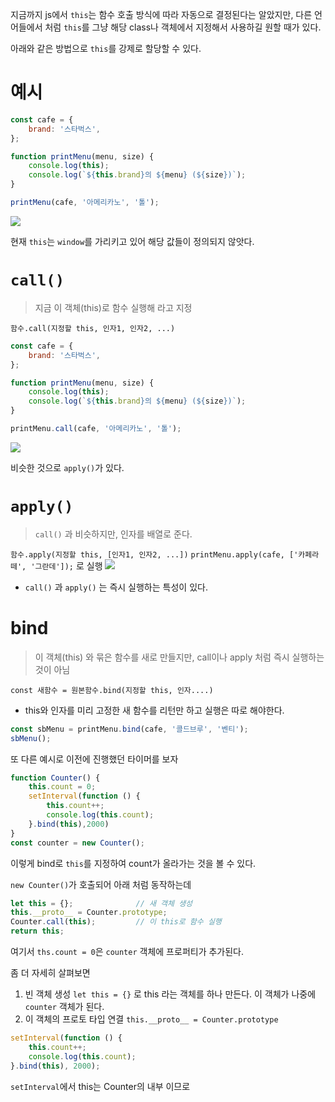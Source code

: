 지금까지 js에서 `this`는 함수 호출 방식에 따라 자동으로 결정된다는 알았지만, 다른 언어들에서 처럼 `this`를 그냥 해당 class나 객체에서 지정해서 사용하길 원할 때가 있다.

아래와 같은 방법으로 `this`를 강제로 할당할 수 있다.

# 예시
```js
const cafe = {
    brand: '스타벅스',
};

function printMenu(menu, size) {
    console.log(this);
    console.log(`${this.brand}의 ${menu} (${size})`);
}

printMenu(cafe, '아메리카노', '톨');
```
![](https://i.imgur.com/0GqlIp8.png)


현재 `this`는 `window`를 가리키고 있어 해당 값들이 정의되지 않앗다.

# `call()`

> 지금 이 객체(this)로 함수 실행해 라고 지정

`함수.call(지정할 this, 인자1, 인자2, ...)`

```js
const cafe = {
    brand: '스타벅스',
};

function printMenu(menu, size) {
    console.log(this);
    console.log(`${this.brand}의 ${menu} (${size})`);
}

printMenu.call(cafe, '아메리카노', '톨');
```
![](https://i.imgur.com/9C4yvGX.png)

비슷한 것으로 `apply()`가 있다.
# `apply()`
> `call()` 과 비슷하지만, 인자를 배열로 준다.

`함수.apply(지정할 this, [인자1, 인자2, ...])`
`printMenu.apply(cafe, ['카페라떼', '그란데']);` 로 실행
![](https://i.imgur.com/LwQ0wh8.png)


- `call()` 과 `apply()` 는 즉시 실행하는 특성이 있다.
# bind
> 이 객체(this) 와 묶은 함수를 새로 만들지만, call이나 apply 처럼 즉시 실행하는 것이 아님

`const 새함수 = 원본함수.bind(지정할 this, 인자....)`

- this와 인자를 미리 고정한 새 함수를 리턴만 하고 실행은 따로 해야한다.

```js
const sbMenu = printMenu.bind(cafe, '콜드브루', '벤티');
sbMenu();
```

또 다른 예시로 이전에 진행했던 타이머를 보자

```js
function Counter() {
    this.count = 0;
    setInterval(function () {
        this.count++;
        console.log(this.count);
    }.bind(this),2000)
}
const counter = new Counter();
```
이렇게 bind로 `this`를 지정하여 count가 올라가는 것을 볼 수 있다.

`new Counter()`가 호출되어 아래 처럼 동작하는데
```js
let this = {};              // 새 객체 생성
this.__proto__ = Counter.prototype;
Counter.call(this);         // 이 this로 함수 실행
return this;
```
여기서 `ths.count = 0`은 `counter` 객체에 프로퍼티가 추가된다.

좀 더 자세히 살펴보면
1. 빈 객체 생성
`let this = {}` 로 this 라는 객체를 하나 만든다.
이 객체가 나중에 `counter` 객체가 된다.
2. 이 객체의 프로토 타입 연결
`this.__proto__ = Counter.prototype`


```js
setInterval(function () {
    this.count++;
    console.log(this.count);
}.bind(this), 2000);
```
`setInterval`에서 this는 Counter의 내부 이므로